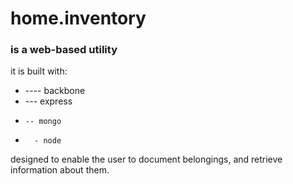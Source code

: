 # home.inventory
### is a web-based utility

it is built with:
* ---- backbone
*  --- express
*     -- mongo
*       - node

designed to enable the user to document belongings, and retrieve information about them.